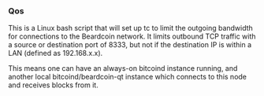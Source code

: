 ### Qos ###

This is a Linux bash script that will set up tc to limit the outgoing bandwidth for connections to the Beardcoin network. It limits outbound TCP traffic with a source or destination port of 8333, but not if the destination IP is within a LAN (defined as 192.168.x.x).

This means one can have an always-on bitcoind instance running, and another local bitcoind/beardcoin-qt instance which connects to this node and receives blocks from it.
